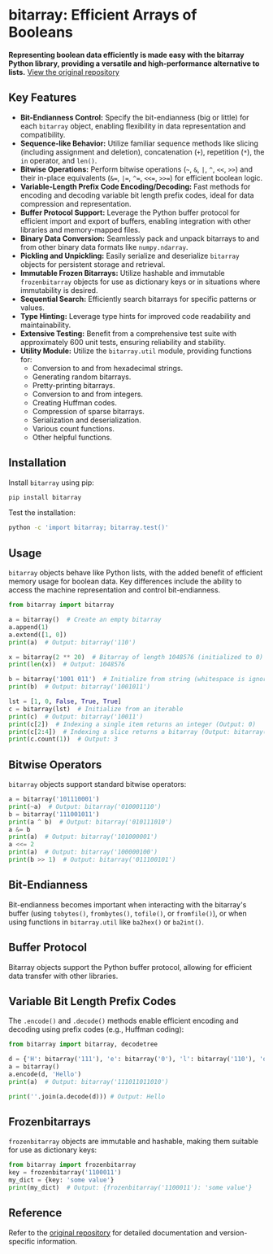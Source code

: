 # bitarray: Efficient Arrays of Booleans

**Representing boolean data efficiently is made easy with the bitarray Python library, providing a versatile and high-performance alternative to lists.**  [View the original repository](https://github.com/ilanschnell/bitarray)

## Key Features

*   **Bit-Endianness Control:** Specify the bit-endianness (big or little) for each `bitarray` object, enabling flexibility in data representation and compatibility.
*   **Sequence-like Behavior:**  Utilize familiar sequence methods like slicing (including assignment and deletion), concatenation (`+`), repetition (`*`), the `in` operator, and `len()`.
*   **Bitwise Operations:** Perform bitwise operations (`~`, `&`, `|`, `^`, `<<`, `>>`) and their in-place equivalents (`&=`, `|=`, `^=`, `<<=`, `>>=`) for efficient boolean logic.
*   **Variable-Length Prefix Code Encoding/Decoding:** Fast methods for encoding and decoding variable bit length prefix codes, ideal for data compression and representation.
*   **Buffer Protocol Support:** Leverage the Python buffer protocol for efficient import and export of buffers, enabling integration with other libraries and memory-mapped files.
*   **Binary Data Conversion:** Seamlessly pack and unpack bitarrays to and from other binary data formats like `numpy.ndarray`.
*   **Pickling and Unpickling:** Easily serialize and deserialize `bitarray` objects for persistent storage and retrieval.
*   **Immutable Frozen Bitarrays:** Utilize hashable and immutable `frozenbitarray` objects for use as dictionary keys or in situations where immutability is desired.
*   **Sequential Search:**  Efficiently search bitarrays for specific patterns or values.
*   **Type Hinting:** Leverage type hints for improved code readability and maintainability.
*   **Extensive Testing:** Benefit from a comprehensive test suite with approximately 600 unit tests, ensuring reliability and stability.
*   **Utility Module:** Utilize the `bitarray.util` module, providing functions for:
    *   Conversion to and from hexadecimal strings.
    *   Generating random bitarrays.
    *   Pretty-printing bitarrays.
    *   Conversion to and from integers.
    *   Creating Huffman codes.
    *   Compression of sparse bitarrays.
    *   Serialization and deserialization.
    *   Various count functions.
    *   Other helpful functions.

## Installation

Install `bitarray` using pip:

```bash
pip install bitarray
```

Test the installation:

```bash
python -c 'import bitarray; bitarray.test()'
```

## Usage

`bitarray` objects behave like Python lists, with the added benefit of efficient memory usage for boolean data.  Key differences include the ability to access the machine representation and control bit-endianness.

```python
from bitarray import bitarray

a = bitarray()  # Create an empty bitarray
a.append(1)
a.extend([1, 0])
print(a)  # Output: bitarray('110')

x = bitarray(2 ** 20)  # Bitarray of length 1048576 (initialized to 0)
print(len(x))  # Output: 1048576

b = bitarray('1001 011')  # Initialize from string (whitespace is ignored)
print(b)  # Output: bitarray('1001011')

lst = [1, 0, False, True, True]
c = bitarray(lst)  # Initialize from an iterable
print(c)  # Output: bitarray('10011')
print(c[2])  # Indexing a single item returns an integer (Output: 0)
print(c[2:4])  # Indexing a slice returns a bitarray (Output: bitarray('01'))
print(c.count(1))  # Output: 3
```

## Bitwise Operators

`bitarray` objects support standard bitwise operators:

```python
a = bitarray('101110001')
print(~a)  # Output: bitarray('010001110')
b = bitarray('111001011')
print(a ^ b)  # Output: bitarray('010111010')
a &= b
print(a)  # Output: bitarray('101000001')
a <<= 2
print(a)  # Output: bitarray('100000100')
print(b >> 1)  # Output: bitarray('011100101')
```

## Bit-Endianness

Bit-endianness becomes important when interacting with the bitarray's buffer (using `tobytes()`, `frombytes()`, `tofile()`, or `fromfile()`), or when using functions in `bitarray.util` like `ba2hex()` or `ba2int()`.

## Buffer Protocol

Bitarray objects support the Python buffer protocol, allowing for efficient data transfer with other libraries.

## Variable Bit Length Prefix Codes

The `.encode()` and `.decode()` methods enable efficient encoding and decoding using prefix codes (e.g., Huffman coding):

```python
from bitarray import bitarray, decodetree

d = {'H': bitarray('111'), 'e': bitarray('0'), 'l': bitarray('110'), 'o': bitarray('10')}
a = bitarray()
a.encode(d, 'Hello')
print(a)  # Output: bitarray('111011011010')

print(''.join(a.decode(d))) # Output: Hello
```

## Frozenbitarrays

`frozenbitarray` objects are immutable and hashable, making them suitable for use as dictionary keys:

```python
from bitarray import frozenbitarray
key = frozenbitarray('1100011')
my_dict = {key: 'some value'}
print(my_dict)  # Output: {frozenbitarray('1100011'): 'some value'}
```

## Reference

Refer to the [original repository](https://github.com/ilanschnell/bitarray) for detailed documentation and version-specific information.
